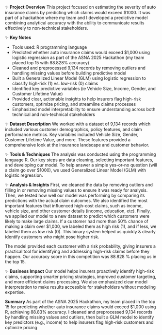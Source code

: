 
✨ **Project Overview**
This project focused on estimating the severity of auto insurance claims by predicting which claims would exceed $1000. It was part of a hackathon where my team and I developed a predictive model combining analytical accuracy with the ability to communicate results effectively to non-technical stakeholders.

✨ **Key Notes**
- Tools used: R programming language
- Predicted whether auto insurance claims would exceed $1,000 using logistic regression as part of the ASNA 2025 Hackathon (my team placed top 15 with 88.828% accuracy)
- Cleaned and preprocessed 9,134 records by removing outliers and handling missing values before building predictive model
- Built a Generalized Linear Model (GLM) using logistic regression to classify high-risk (1) vs. low-risk (0) claims
- Identified key predictive variables (ie Vehicle Size, Income, Gender, and Customer Lifetime Value)
- Provided clear, actionable insights to help insurers flag high-risk customers, optimize pricing, and streamline claims processes
- Emphasized model interpretability to ensure understanding across both technical and non-technical stakeholders

✨ **Dataset Description**
We worked with a dataset of 9,134 records which included various customer demographics, policy features, and claim performance metrics. Key variables included Vehicle Size, Gender, Customer Lifetime Value, and more. These features provided a comprehensive look at the insurance landscape and customer behavior.

✨ **Tools & Techniques**
The analysis was conducted using the programming language R. Our key steps are data cleaning, selecting important features, and developing our model. To help answer a simple yes-or-no question (will a claim go over $1000), we used Generalized Linear Model (GLM) with logistic regression. 

✨ **Analysis & Insights**
First, we cleaned the data by removing outliers and filling in or removing missing values to ensure it was ready for analysis. Then, we tested how well our model was performing by comparing its predictions with the actual claim outcomes. We also identified the most important features that influenced high-cost claims, such as income, vehicle size, and other customer details (income, education, etc). Finally, we applied our model to a new dataset to predict which customers were likely to make large claims. If a customer had more than 50% chance of making a claim over $1,000, we labeled them as high risk (1), and if less, we labeled them as low risk (0). This binary system helped us quickly & clearly identify customers who might pose higher risk.

The model provided each customer with a risk probability, giving insurers a practical tool for identifying and addressing high-risk claims before they happen. Our accuracy score in this competition was 88.828 % placing us in the top 15. 

✨ **Business Impact**
Our model helps insurers proactively identify high-risk claims, supporting smarter pricing strategies, improved customer targeting, and more efficient claims processing. We also emphasized clear model interpretation to make results accessible for stakeholders without modeling expertise.

**Summary**
As part of the ASNA 2025 Hackathon, my team placed in the top 15 for predicting whether auto insurance claims would exceed $1,000 using R, achieving 88.83% accuracy. I cleaned and preprocessed 9,134 records by handling missing values and outliers, then built a GLM model to identify key predictors (e.g., income) to help insurers flag high-risk customers and optimize pricing
